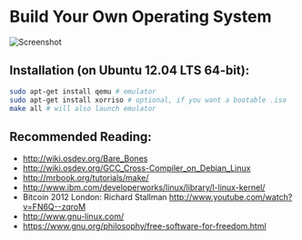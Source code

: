 # Build Your Own Operating System

![Screenshot](https://raw.github.com/mikesmullin/OperatingSystem/master/doc/screenshot.gif)

## Installation (on Ubuntu 12.04 LTS 64-bit):

```bash
sudo apt-get install qemu # emulator
sudo apt-get install xorriso # optional, if you want a bootable .iso
make all # will also launch emulator
```

## Recommended Reading:
* http://wiki.osdev.org/Bare_Bones
* http://wiki.osdev.org/GCC_Cross-Compiler_on_Debian_Linux
* http://mrbook.org/tutorials/make/
* http://www.ibm.com/developerworks/linux/library/l-linux-kernel/
* Bitcoin 2012 London: Richard Stallman http://www.youtube.com/watch?v=FN6Q--zqroM
* http://www.gnu-linux.com/
* https://www.gnu.org/philosophy/free-software-for-freedom.html
